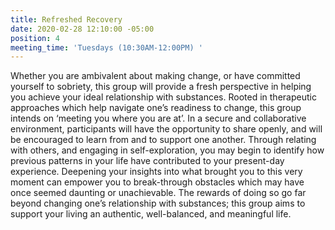 ```yaml
---
title: Refreshed Recovery
date: 2020-02-28 12:10:00 -05:00
position: 4
meeting_time: 'Tuesdays (10:30AM-12:00PM) '
---
```


Whether you are ambivalent about making change, or have committed yourself to sobriety, this group will provide a fresh perspective in helping you achieve your ideal relationship with substances. Rooted in therapeutic approaches which help navigate one’s readiness to change, this group intends on ‘meeting you where you are at’. In a secure and collaborative environment, participants will have the opportunity to share openly, and will be encouraged to learn from and to support one another. Through relating with others, and engaging in self-exploration, you may begin to identify how previous patterns in your life have contributed to your present-day experience. Deepening your insights into what brought you to this very moment can empower you to break-through obstacles which may have once seemed daunting or unachievable. The rewards of doing so go far beyond changing one’s relationship with substances; this group aims to support your living an authentic, well-balanced, and meaningful life.
